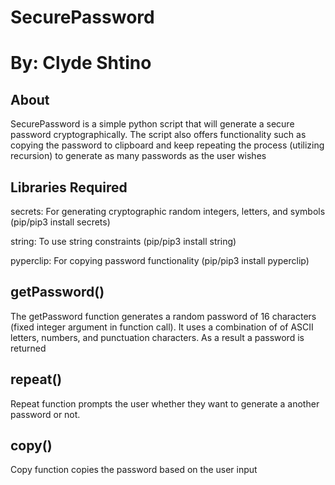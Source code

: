 # SecurePassword 
# By: Clyde Shtino 

## About
SecurePassword is a simple python script that will generate a secure password cryptographically. The script also offers functionality such as copying the password to clipboard and keep repeating the process (utilizing recursion) to generate as many passwords as the user wishes

## Libraries Required
secrets: For generating cryptographic random integers, letters, and symbols (pip/pip3 install secrets)

string: To use string constraints (pip/pip3 install string)

pyperclip: For copying password functionality (pip/pip3 install pyperclip)

## getPassword()
The getPassword function generates a random password of 16 characters (fixed integer argument in function call). It uses a combination of of ASCII letters, numbers, and punctuation characters. As a result a password is returned

## repeat()
Repeat function prompts the user whether they want to generate a another password or not.

## copy()
Copy function copies the password based on the user input



